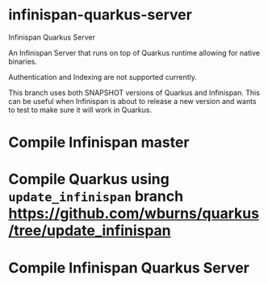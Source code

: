 # infinispan-quarkus-server
Infinispan Quarkus Server

An Infinispan Server that runs on top of Quarkus runtime allowing for native binaries.

Authentication and Indexing are not supported currently.

This branch uses both SNAPSHOT versions of Quarkus and Infinispan.
This can be useful when Infinispan is about to release a new version and wants to test to make sure it will work in Quarkus.

# Compile Infinispan master
# Compile Quarkus using `update_infinispan` branch https://github.com/wburns/quarkus/tree/update_infinispan
# Compile Infinispan Quarkus Server
